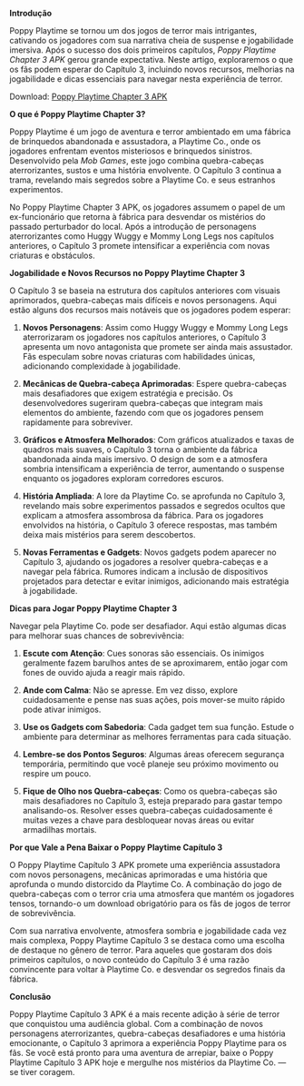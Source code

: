 **Introdução**

Poppy Playtime se tornou um dos jogos de terror mais intrigantes, cativando os jogadores com sua narrativa cheia de suspense e jogabilidade imersiva. Após o sucesso dos dois primeiros capítulos, *Poppy Playtime Chapter 3 APK* gerou grande expectativa. Neste artigo, exploraremos o que os fãs podem esperar do Capítulo 3, incluindo novos recursos, melhorias na jogabilidade e dicas essenciais para navegar nesta experiência de terror.

Download: <a href=https://apkgara.com/poppy-playtime-chapter-3/>Poppy Playtime Chapter 3 APK</a>

**O que é Poppy Playtime Chapter 3?**

Poppy Playtime é um jogo de aventura e terror ambientado em uma fábrica de brinquedos abandonada e assustadora, a Playtime Co., onde os jogadores enfrentam eventos misteriosos e brinquedos sinistros. Desenvolvido pela *Mob Games*, este jogo combina quebra-cabeças aterrorizantes, sustos e uma história envolvente. O Capítulo 3 continua a trama, revelando mais segredos sobre a Playtime Co. e seus estranhos experimentos.

No Poppy Playtime Chapter 3 APK, os jogadores assumem o papel de um ex-funcionário que retorna à fábrica para desvendar os mistérios do passado perturbador do local. Após a introdução de personagens aterrorizantes como Huggy Wuggy e Mommy Long Legs nos capítulos anteriores, o Capítulo 3 promete intensificar a experiência com novas criaturas e obstáculos.

**Jogabilidade e Novos Recursos no Poppy Playtime Chapter 3**

O Capítulo 3 se baseia na estrutura dos capítulos anteriores com visuais aprimorados, quebra-cabeças mais difíceis e novos personagens. Aqui estão alguns dos recursos mais notáveis que os jogadores podem esperar:

1. **Novos Personagens**: Assim como Huggy Wuggy e Mommy Long Legs aterrorizaram os jogadores nos capítulos anteriores, o Capítulo 3 apresenta um novo antagonista que promete ser ainda mais assustador. Fãs especulam sobre novas criaturas com habilidades únicas, adicionando complexidade à jogabilidade.

2. **Mecânicas de Quebra-cabeça Aprimoradas**: Espere quebra-cabeças mais desafiadores que exigem estratégia e precisão. Os desenvolvedores sugeriram quebra-cabeças que integram mais elementos do ambiente, fazendo com que os jogadores pensem rapidamente para sobreviver.

3. **Gráficos e Atmosfera Melhorados**: Com gráficos atualizados e taxas de quadros mais suaves, o Capítulo 3 torna o ambiente da fábrica abandonada ainda mais imersivo. O design de som e a atmosfera sombria intensificam a experiência de terror, aumentando o suspense enquanto os jogadores exploram corredores escuros.

4. **História Ampliada**: A lore da Playtime Co. se aprofunda no Capítulo 3, revelando mais sobre experimentos passados e segredos ocultos que explicam a atmosfera assombrosa da fábrica. Para os jogadores envolvidos na história, o Capítulo 3 oferece respostas, mas também deixa mais mistérios para serem descobertos.

5. **Novas Ferramentas e Gadgets**: Novos gadgets podem aparecer no Capítulo 3, ajudando os jogadores a resolver quebra-cabeças e a navegar pela fábrica. Rumores indicam a inclusão de dispositivos projetados para detectar e evitar inimigos, adicionando mais estratégia à jogabilidade.

**Dicas para Jogar Poppy Playtime Chapter 3**

Navegar pela Playtime Co. pode ser desafiador. Aqui estão algumas dicas para melhorar suas chances de sobrevivência:

1. **Escute com Atenção**: Cues sonoras são essenciais. Os inimigos geralmente fazem barulhos antes de se aproximarem, então jogar com fones de ouvido ajuda a reagir mais rápido.

2. **Ande com Calma**: Não se apresse. Em vez disso, explore cuidadosamente e pense nas suas ações, pois mover-se muito rápido pode ativar inimigos.

3. **Use os Gadgets com Sabedoria**: Cada gadget tem sua função. Estude o ambiente para determinar as melhores ferramentas para cada situação.

4. **Lembre-se dos Pontos Seguros**: Algumas áreas oferecem segurança temporária, permitindo que você planeje seu próximo movimento ou respire um pouco.

5. **Fique de Olho nos Quebra-cabeças**: Como os quebra-cabeças são mais desafiadores no Capítulo 3, esteja preparado para gastar tempo analisando-os. Resolver esses quebra-cabeças cuidadosamente é muitas vezes a chave para desbloquear novas áreas ou evitar armadilhas mortais.

**Por que Vale a Pena Baixar o Poppy Playtime Capítulo 3**

O Poppy Playtime Capítulo 3 APK promete uma experiência assustadora com novos personagens, mecânicas aprimoradas e uma história que aprofunda o mundo distorcido da Playtime Co. A combinação do jogo de quebra-cabeças com o terror cria uma atmosfera que mantém os jogadores tensos, tornando-o um download obrigatório para os fãs de jogos de terror de sobrevivência.

Com sua narrativa envolvente, atmosfera sombria e jogabilidade cada vez mais complexa, Poppy Playtime Capítulo 3 se destaca como uma escolha de destaque no gênero de terror. Para aqueles que gostaram dos dois primeiros capítulos, o novo conteúdo do Capítulo 3 é uma razão convincente para voltar à Playtime Co. e desvendar os segredos finais da fábrica.

**Conclusão**

Poppy Playtime Capítulo 3 APK é a mais recente adição à série de terror que conquistou uma audiência global. Com a combinação de novos personagens aterrorizantes, quebra-cabeças desafiadores e uma história emocionante, o Capítulo 3 aprimora a experiência Poppy Playtime para os fãs. Se você está pronto para uma aventura de arrepiar, baixe o Poppy Playtime Capítulo 3 APK hoje e mergulhe nos mistérios da Playtime Co. — se tiver coragem.
